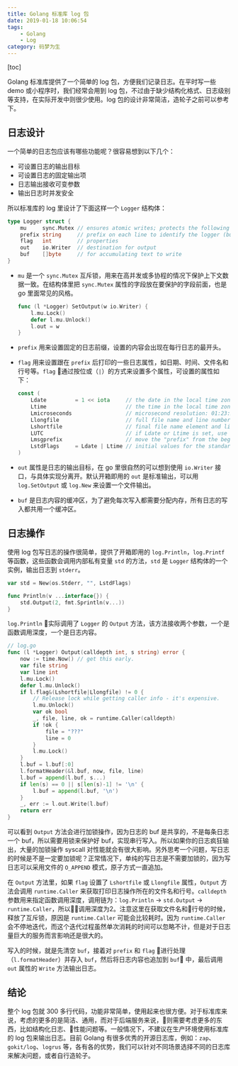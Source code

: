 ```yaml
---
title: Golang 标准库 log 包
date: 2019-01-18 10:06:54
tags:
	- Golang
	- Log
category: 码梦为生
---
```


[toc]

Golang 标准库提供了一个简单的 log 包，方便我们记录日志。在平时写一些 demo 或小程序时，我们经常会用到 log 包，不过由于缺少结构化格式、日志级别等支持，在实际开发中则很少使用。log 包的设计非常简洁，造轮子之前可以参考下。

<!--more-->

## 日志设计

一个简单的日志包应该有哪些功能呢？很容易想到以下几个：
- 可设置日志的输出目标
- 可设置日志的固定输出项
- 日志输出接收可变参数
- 输出日志时并发安全

所以标准库的 log 里设计了下面这样一个 `Logger` 结构体：

```go
type Logger struct {
	mu     sync.Mutex // ensures atomic writes; protects the following fields
	prefix string     // prefix on each line to identify the logger (but see Lmsgprefix)
	flag   int        // properties
	out    io.Writer  // destination for output
	buf    []byte     // for accumulating text to write
}
```

- `mu` 是一个 `sync.Mutex` 互斥锁，用来在高并发或多协程的情况下保护上下文数据一致。在结构体里把 `sync.Mutex` 属性的字段放在要保护的字段前面，也是 go 里面常见的风格。

	```go
	func (l *Logger) SetOutput(w io.Writer) {
		l.mu.Lock()
		defer l.mu.Unlock()
		l.out = w
	}
	```

- `prefix` 用来设置固定的日志前缀，设置的内容会出现在每行日志的最开头。

- `flag` 用来设置跟在 `prefix` 后打印的一些日志属性，如日期、时间、文件名和行号等。`flag` 通过按位或（`|`）的方式来设置多个属性，可设置的属性如下：

	```go
	const (
		Ldate         = 1 << iota     // the date in the local time zone: 2009/01/23
		Ltime                         // the time in the local time zone: 01:23:23
		Lmicroseconds                 // microsecond resolution: 01:23:23.123123.  assumes Ltime.
		Llongfile                     // full file name and line number: /a/b/c/d.go:23
		Lshortfile                    // final file name element and line number: d.go:23. overrides Llongfile
		LUTC                          // if Ldate or Ltime is set, use UTC rather than the local time zone
		Lmsgprefix                    // move the "prefix" from the beginning of the line to before the message
		LstdFlags     = Ldate | Ltime // initial values for the standard logger
	)
	```

- `out` 属性是日志的输出目标，在 go 里很自然的可以想到使用 `io.Writer` 接口，与具体实现分离开。默认开箱即用的 `out` 是标准输出，可以用 `log.SetOutput` 或 `log.New` 来设置一个文件输出。

- `buf` 是日志内容的缓冲区，为了避免每次写入都需要分配内存，所有日志的写入都共用一个缓冲区。


## 日志操作

使用 log 包写日志的操作很简单，提供了开箱即用的 `log.Println`，`log.Printf` 等函数，这些函数会调用内部私有变量 `std` 的方法，`std` 是 `Logger` 结构体的一个实例，输出日志到 `stderr`。

```go
var std = New(os.Stderr, "", LstdFlags)

func Println(v ...interface{}) {
	std.Output(2, fmt.Sprintln(v...))
}
```

`log.Println` 实际调用了 `Logger` 的 `Output` 方法，该方法接收两个参数，一个是函数调用深度，一个是日志内容。

```go
// log.go
func (l *Logger) Output(calldepth int, s string) error {
	now := time.Now() // get this early.
	var file string
	var line int
	l.mu.Lock()
	defer l.mu.Unlock()
	if l.flag&(Lshortfile|Llongfile) != 0 {
		// Release lock while getting caller info - it's expensive.
		l.mu.Unlock()
		var ok bool
		_, file, line, ok = runtime.Caller(calldepth)
		if !ok {
			file = "???"
			line = 0
		}
		l.mu.Lock()
	}
	l.buf = l.buf[:0]
	l.formatHeader(&l.buf, now, file, line)
	l.buf = append(l.buf, s...)
	if len(s) == 0 || s[len(s)-1] != '\n' {
		l.buf = append(l.buf, '\n')
	}
	_, err := l.out.Write(l.buf)
	return err
}
```

可以看到 `Output` 方法会进行加锁操作，因为日志的 buf 是共享的，不是每条日志一个 buf，所以需要用锁来保护好 buf，实现串行写入。所以如果你的日志疯狂输出，大量的加锁操作 syscall 对性能就会有很大影响。另外思考一个问题，写日志的时候是不是一定要加锁呢？正常情况下，单纯的写日志是不需要加锁的，因为写日志可以采用文件的 `O_APPEND` 模式，原子方式一直追加。

在 `Output` 方法里，如果 `flag` 设置了 `Lshortfile` 或 `Llongfile` 属性，`Output` 方法会调用 `runtime.Caller` 来获取打印日志操作所在的文件名和行号。`calldepth` 参数用来指定函数调用深度，调用链为：`log.Println` -> `std.Output` -> `runtime.Caller`，所以调用深度为2。注意这里在获取文件名和行号的时候，释放了互斥锁，原因是 `runtime.Caller` 可能会比较耗时。因为 `runtime.Caller` 会不停地迭代，而这个迭代过程虽然单次消耗的时间可以忽略不计，但是对于日志量巨大的服务而言影响还是很大的。

写入的时候，就是先清空 `buf`，接着对 `prefix` 和 `flag` 进行处理（`l.formatHeader`）并存入 `buf`，然后将日志内容也追加到 `buf` 中，最后调用 `out` 属性的 `Write` 方法输出日志。

## 结论

整个 log 包就 300 多行代码，功能非常简单，使用起来也很方便。对于标准库来说，考虑的更多的是简洁、通用，而对于后端服务来说，则需要考虑更多的东西，比如结构化日志、性能问题等。一般情况下，不建议在生产环境使用标准库的 log 包来输出日志。目前 Golang 有很多优秀的开源日志库，例如：`zap`、`gokit/log`、`logrus` 等，各有各的优势，我们可以针对不同场景选择不同的日志库来解决问题，或者自行造轮子。
